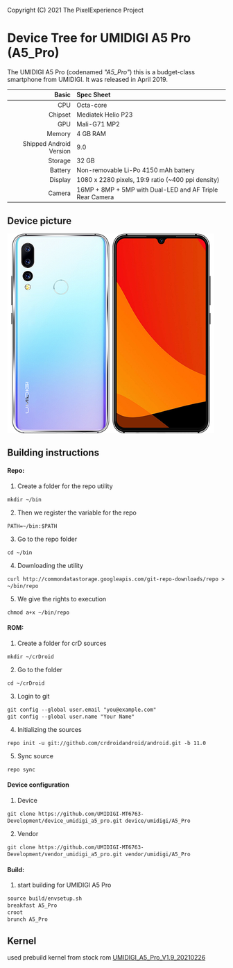 Copyright (C) 2021 The PixelExperience Project

Device Tree for UMIDIGI A5 Pro (A5_Pro)
==========================================

The UMIDIGI A5 Pro (codenamed _"A5_Pro"_) this is a budget-class smartphone from UMIDIGI.
It was released in April 2019.

| Basic                   | Spec Sheet                                                                                                                     |
| -----------------------:|:------------------------------------------------------------------------------------------------------------------------------ |
| CPU                     | Octa-core                                                                                                                      |
| Chipset                 | Mediatek Helio P23                                                                                                             |
| GPU                     | Mali-G71 MP2                                                                                                                   |
| Memory                  | 4 GB RAM                                                                                                                       |
| Shipped Android Version | 9.0                                                                                                                            |
| Storage                 | 32 GB                                                                                                                          |
| Battery                 | Non-removable Li-Po 4150 mAh battery                                                                                           |
| Display                 | 1080 x 2280 pixels, 19:9 ratio (~400 ppi density)                                                                              |
| Camera                  | 16MP + 8MP + 5MP with Dual-LED and AF Triple Rear Camera                                                                       | 

## Device picture
<img src="https://raw.githubusercontent.com/Hadenix/Hadenix.github.io/master/images/umidigi-a5-pro/logo.png"/>

## Building instructions

#### Repo:

1. Create a folder for the repo utility
```
mkdir ~/bin
```
2. Then we register the variable for the repo
```
PATH=~/bin:$PATH
```
3. Go to the repo folder
```
cd ~/bin
```
4. Downloading the utility
```
curl http://commondatastorage.googleapis.com/git-repo-downloads/repo > ~/bin/repo
```
5. We give the rights to execution
```
chmod a+x ~/bin/repo
```

#### ROM:

1. Create a folder for crD sources
```
mkdir ~/crDroid
```
2. Go to the folder
```
cd ~/crDroid
```
3. Login to git
```
git config --global user.email "you@example.com"
git config --global user.name "Your Name"
```
4. Initializing the sources
```
repo init -u git://github.com/crdroidandroid/android.git -b 11.0
```
5. Sync source
```
repo sync
```

#### Device configuration

1. Device
```
git clone https://github.com/UMIDIGI-MT6763-Development/device_umidigi_a5_pro.git device/umidigi/A5_Pro
```
2. Vendor
```
git clone https://github.com/UMIDIGI-MT6763-Development/vendor_umidigi_a5_pro.git vendor/umidigi/A5_Pro
```

#### Build:

1. start building for UMIDIGI A5 Pro
```
source build/envsetup.sh
breakfast A5_Pro
croot
brunch A5_Pro
```

## Kernel

used prebuild kernel from stock rom [UMIDIGI_A5_Pro_V1.9_20210226](https://www.mediafire.com/file/9evsrqhohzcgrou/UMIDIGI_A5_Pro_V1.9_20210226.rar/file)
